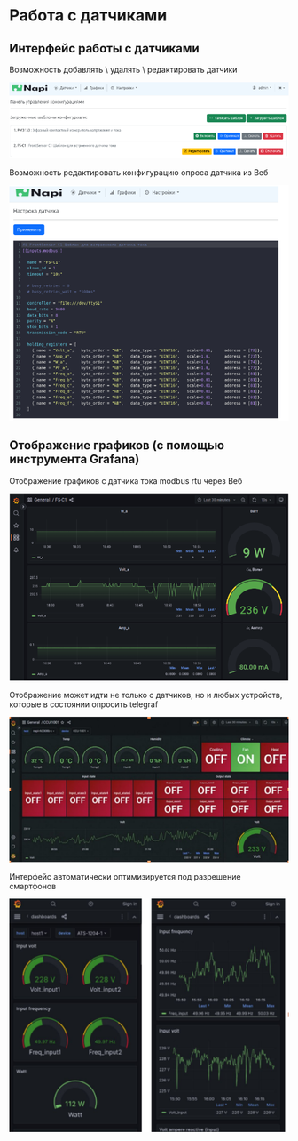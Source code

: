 # Работа с датчиками

## Интерфейс работы с датчиками

Возможность добавлять \ удалять \ редактировать датчики

![](img-sensors/s1.png)

Возможность редактировать конфигурацию опроса датчика из Веб

![](img-sensors/s2.png)

## Отображение графиков (с помощью инструмента Grafana)

Отображение графиков с датчика тока modbus rtu через Веб

![](img-sensors/s3.png)

Отображение может идти не только с датчиков, но и любых устройств, которые в состоянии опросить telegraf

![](img-sensors/s4.png)

Интерфейс автоматически оптимизируется под разрешение смартфонов

![](img-sensors/s5.png)
